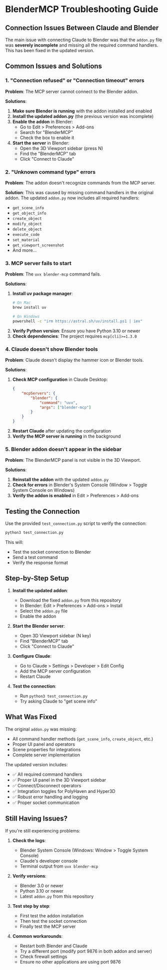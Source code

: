 # BlenderMCP Troubleshooting Guide

## Connection Issues Between Claude and Blender

The main issue with connecting Claude to Blender was that the `addon.py` file was **severely incomplete** and missing all the required command handlers. This has been fixed in the updated version.

## Common Issues and Solutions

### 1. "Connection refused" or "Connection timeout" errors

**Problem**: The MCP server cannot connect to the Blender addon.

**Solutions**:
1. **Make sure Blender is running** with the addon installed and enabled
2. **Install the updated addon.py** (the previous version was incomplete)
3. **Enable the addon** in Blender:
   - Go to Edit > Preferences > Add-ons
   - Search for "BlenderMCP" 
   - Check the box to enable it
4. **Start the server** in Blender:
   - Open the 3D Viewport sidebar (press N)
   - Find the "BlenderMCP" tab
   - Click "Connect to Claude"

### 2. "Unknown command type" errors

**Problem**: The addon doesn't recognize commands from the MCP server.

**Solution**: This was caused by missing command handlers in the original addon. The updated `addon.py` now includes all required handlers:
- `get_scene_info`
- `get_object_info` 
- `create_object`
- `modify_object`
- `delete_object`
- `execute_code`
- `set_material`
- `get_viewport_screenshot`
- And more...

### 3. MCP server fails to start

**Problem**: The `uvx blender-mcp` command fails.

**Solutions**:
1. **Install uv package manager**:
   ```bash
   # On Mac
   brew install uv
   
   # On Windows
   powershell -c "irm https://astral.sh/uv/install.ps1 | iex"
   ```
2. **Verify Python version**: Ensure you have Python 3.10 or newer
3. **Check dependencies**: The project requires `mcp[cli]>=1.3.0`

### 4. Claude doesn't show Blender tools

**Problem**: Claude doesn't display the hammer icon or Blender tools.

**Solutions**:
1. **Check MCP configuration** in Claude Desktop:
   ```json
   {
       "mcpServers": {
           "blender": {
               "command": "uvx",
               "args": ["blender-mcp"]
           }
       }
   }
   ```
2. **Restart Claude** after updating the configuration
3. **Verify the MCP server is running** in the background

### 5. Blender addon doesn't appear in the sidebar

**Problem**: The BlenderMCP panel is not visible in the 3D Viewport.

**Solutions**:
1. **Reinstall the addon** with the updated `addon.py`
2. **Check for errors** in Blender's System Console (Window > Toggle System Console on Windows)
3. **Verify the addon is enabled** in Edit > Preferences > Add-ons

## Testing the Connection

Use the provided `test_connection.py` script to verify the connection:

```bash
python3 test_connection.py
```

This will:
- Test the socket connection to Blender
- Send a test command
- Verify the response format

## Step-by-Step Setup

1. **Install the updated addon**:
   - Download the fixed `addon.py` from this repository
   - In Blender: Edit > Preferences > Add-ons > Install
   - Select the `addon.py` file
   - Enable the addon

2. **Start the Blender server**:
   - Open 3D Viewport sidebar (N key)
   - Find "BlenderMCP" tab
   - Click "Connect to Claude"

3. **Configure Claude**:
   - Go to Claude > Settings > Developer > Edit Config
   - Add the MCP server configuration
   - Restart Claude

4. **Test the connection**:
   - Run `python3 test_connection.py`
   - Try asking Claude to "get scene info"

## What Was Fixed

The original `addon.py` was missing:
- All command handler methods (`get_scene_info`, `create_object`, etc.)
- Proper UI panel and operators
- Scene properties for integrations
- Complete server implementation

The updated version includes:
- ✅ All required command handlers
- ✅ Proper UI panel in the 3D Viewport sidebar
- ✅ Connect/Disconnect operators
- ✅ Integration toggles for PolyHaven and Hyper3D
- ✅ Robust error handling and logging
- ✅ Proper socket communication

## Still Having Issues?

If you're still experiencing problems:

1. **Check the logs**:
   - Blender System Console (Windows: Window > Toggle System Console)
   - Claude's developer console
   - Terminal output from `uvx blender-mcp`

2. **Verify versions**:
   - Blender 3.0 or newer
   - Python 3.10 or newer
   - Latest `addon.py` from this repository

3. **Test step by step**:
   - First test the addon installation
   - Then test the socket connection
   - Finally test the MCP server

4. **Common workarounds**:
   - Restart both Blender and Claude
   - Try a different port (modify port 9876 in both addon and server)
   - Check firewall settings
   - Ensure no other applications are using port 9876 
